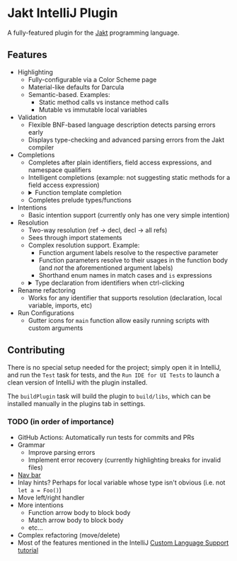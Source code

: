 # Jakt IntelliJ Plugin

A fully-featured plugin for the [Jakt](https://github.com/SerenityOS/jakt) programming language.

## Features

- Highlighting
    - Fully-configurable via a Color Scheme page
    - Material-like defaults for Darcula
    - Semantic-based. Examples:
        - Static method calls vs instance method calls
        - Mutable vs immutable local variables
- Validation
    - Flexible BNF-based language description detects parsing errors early
    - Displays type-checking and advanced parsing errors from the Jakt compiler
- Completions
    - Completes after plain identifiers, field access expressions, and namespace qualifiers
    - Intelligent completions (example: not suggesting static methods for a field access expression)
    - <details>
      <summary>Function template completion</summary>
      <img src="https://i.imgur.com/ruRKiDR.gif" />
      </details>
    - Completes prelude types/functions
- Intentions
    - Basic intention support (currently only has one very simple intention)
- Resolution
    - Two-way resolution (ref -> decl, decl -> all refs)
    - Sees through import statements
    - Complex resolution support. Example:
        - Function argument labels resolve to the respective parameter
        - Function parameters resolve to their usages in the function body (and _not_ the aforementioned argument labels)
        - Shorthand enum names in match cases and `is` expressions
    - <details>
      <summary>Type declaration from identifiers when ctrl-clicking</summary>
      <img src="https://i.imgur.com/AoIVqWF.gif" />
      </details>
- Rename refactoring
    - Works for any identifier that supports resolution (declaration, local variable, imports, etc)
- Run Configurations
    - Gutter icons for `main` function allow easily running scripts with custom arguments 

## Contributing

There is no special setup needed for the project; simply open it in IntelliJ, and run the `Test` task for tests, and
the `Run IDE for UI Tests` to launch a clean version of IntelliJ with the plugin installed. 

The `buildPlugin` task will build the plugin to `build/libs`, which can be installed manually in the plugins tab in
settings.

### TODO (in order of importance)

- GitHub Actions: Automatically run tests for commits and PRs
- Grammar
    - Improve parsing errors
    - Implement error recovery (currently highlighting breaks for invalid files)
- [Nav bar](https://plugins.jetbrains.com/docs/intellij/navbar.html)
- Inlay hints? Perhaps for local variable whose type isn't obvious (i.e. not `let a = Foo()`)
- Move left/right handler
- More intentions
    - Function arrow body to block body
    - Match arrow body to block body
    - etc...
- Complex refactoring (move/delete)
- Most of the features mentioned in the IntelliJ [Custom Language Support tutorial](https://plugins.jetbrains.com/docs/intellij/additional-minor-features.html)
